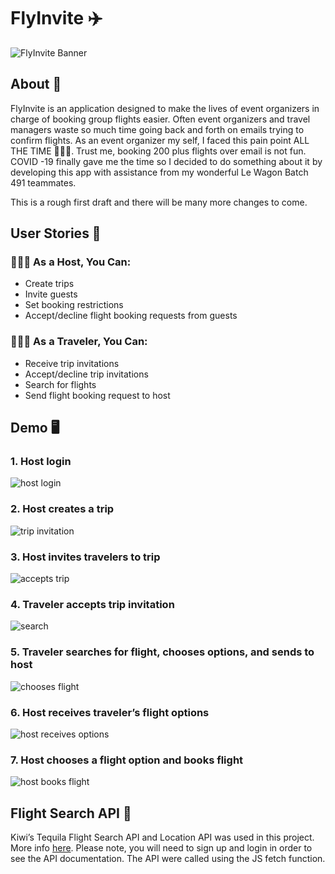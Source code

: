 # FlyInvite ✈️

![FlyInvite Banner](https://res.cloudinary.com/haus-of-mon/image/upload/v1612296980/Flyinvite_banner_m9jmco.png)


## About 📝
FlyInvite is an application designed to make the lives of event organizers in charge of booking group flights easier. Often event organizers and travel managers waste so much time going back and forth on emails trying to confirm flights.
As an event organizer my self, I faced this pain point ALL THE TIME 🤦🏾‍♂️.  Trust me, booking 200 plus flights over email is not fun. COVID -19 finally gave me the time so I decided to do something about it by developing this app with assistance from my wonderful Le Wagon Batch 491 teammates.

This is a rough first draft and there will be many more changes to come. 

## User Stories 📖

### 👨🏾‍🏫 As a Host, You Can: 
- Create trips
- Invite guests
- Set booking restrictions
- Accept/decline flight booking requests from guests  


### 👩🏼‍🚀 As a Traveler, You Can: 
- Receive trip invitations
- Accept/decline trip invitations
- Search for flights
- Send flight booking request to host 


## Demo 🖥
### 1. Host login
![host login](https://res.cloudinary.com/haus-of-mon/image/upload/v1612300153/1._Host_Login_oy8of3.gif)

### 2. Host creates a trip
![trip invitation](https://res.cloudinary.com/haus-of-mon/image/upload/v1612332627/2.a_xxpvdk.gif)

### 3. Host invites travelers to trip
![accepts trip](https://res.cloudinary.com/haus-of-mon/image/upload/v1612333281/3.Host_sends_invitations.gif)

### 4. Traveler accepts trip invitation
![search](https://res.cloudinary.com/haus-of-mon/image/upload/v1612333625/4.Traveler_accepts_invitations_firjbx.gif)

### 5. Traveler searches for flight, chooses options, and sends to host
![chooses flight](https://res.cloudinary.com/haus-of-mon/image/upload/v1612333860/5.Traveler_searches_flights_ba1fmq.gif)

### 6. Host receives traveler’s flight options 
![host receives options](https://res.cloudinary.com/haus-of-mon/image/upload/v1612334130/6.Host_gets_flight_request_cnrexo.gif)

### 7. Host chooses a flight option and books flight 
![host books flight](https://res.cloudinary.com/haus-of-mon/image/upload/v1612334125/7.Host_books_flight_wzqfeb.gif)



## Flight Search API 🔎
Kiwi’s Tequila Flight Search API and Location API  was used in this project. More info [here](https://partners.kiwi.com/our-solutions/tequila/). Please note, you will need to sign up and login in order to see the API documentation. The API were called using the JS fetch function.
